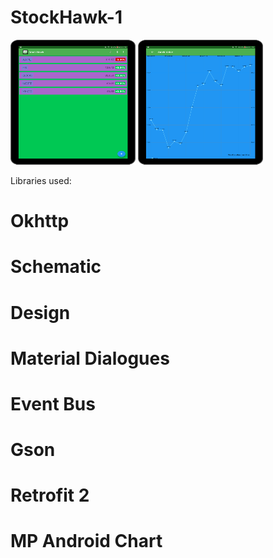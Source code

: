 # StockHawk-1
   

<img src="main screen.png" width="200" height="200">
<img src="detail screen.png" width="200" height="200">

Libraries used:
# Okhttp
# Schematic
# Design
# Material Dialogues
# Event Bus
# Gson
# Retrofit 2
# MP Android Chart
